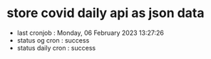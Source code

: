 # store covid daily api as json data

- last cronjob : Monday, 06 February 2023 13:27:26
- status og cron : success
- status daily cron : success
      
      